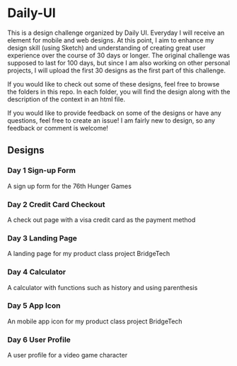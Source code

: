 # Daily-UI

This is a design challenge organized by Daily UI. Everyday I will receive an element for mobile and web designs. At this point, I aim to enhance my design skill (using Sketch) and understanding of creating great user experience over the course of 30 days or longer. The original challenge was supposed to last for 100 days, but since I am also working on other personal projects, I will upload the first 30 designs as the first part of this challenge. 

If you would like to check out some of these designs, feel free to browse the folders in this repo. In each folder, you will find the design along with the description of the context in an html file. 

If you would like to provide feedback on some of the designs or have any questions, feel free to create an issue! I am fairly new to design, so any feedback or comment is welcome! 


## Designs

### Day 1 Sign-up Form
A sign up form for the 76th Hunger Games 

### Day 2 Credit Card Checkout
A check out page with a visa credit card as the payment method 

### Day 3 Landing Page
A landing page for my product class project BridgeTech 

### Day 4 Calculator
A calculator with functions such as history and using parenthesis 

### Day 5 App Icon
An mobile app icon for my product class project BridgeTech 

### Day 6 User Profile
A user profile for a video game character 
